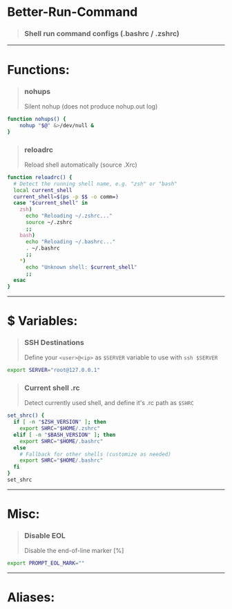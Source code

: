 # Better-Run-Command
> ### Shell run command configs (.bashrc / .zshrc)
---
# Functions:
> ### nohups
> Silent nohup (does not produce nohup.out log)
```bash
function nohups() {
    nohup "$@" &>/dev/null &
}
```
> ### reloadrc
> Reload shell automatically (source .Xrc)
```bash
function reloadrc() {
  # Detect the running shell name, e.g. "zsh" or "bash"
  local current_shell
  current_shell=$(ps -p $$ -o comm=)
  case "$current_shell" in
    zsh)
      echo "Reloading ~/.zshrc..."
      source ~/.zshrc
      ;;
    bash)
      echo "Reloading ~/.bashrc..."
      . ~/.bashrc
      ;;
    *)
      echo "Unknown shell: $current_shell"
      ;;
  esac
}
```


---
# $ Variables:
> ### SSH Destinations
> Define your `<user>@<ip>` as `$SERVER` variable to use with `ssh $SERVER`
```bash
export SERVER="root@127.0.0.1"
```

> ### Current shell .rc
> Detect currently used shell, and define it's .rc path as `$SHRC`
```bash
set_shrc() {
  if [ -n "$ZSH_VERSION" ]; then
    export SHRC="$HOME/.zshrc"
  elif [ -n "$BASH_VERSION" ]; then
    export SHRC="$HOME/.bashrc"
  else
    # Fallback for other shells (customize as needed)
    export SHRC="$HOME/.bashrc"
  fi
}
set_shrc
```

---
# Misc:
> ### Disable EOL
> Disable the end-of-line marker [%]
```bash
export PROMPT_EOL_MARK=""
```

---
# Aliases:
